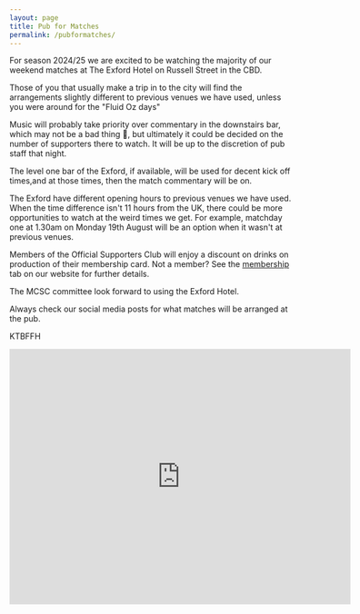 ```yaml
---
layout: page
title: Pub for Matches
permalink: /pubformatches/
---
```

For season 2024/25 we are excited to be watching the majority of our weekend matches at The Exford Hotel on Russell Street in the CBD. 

Those of you that usually make a trip in to the city will find the arrangements slightly different to previous venues we have used, unless you were around for the "Fluid Oz days"

Music will probably take priority over commentary in the downstairs bar, which may not be a bad thing 🙂, but ultimately it could be decided on the number of supporters there to watch. 
It will be up to the discretion of pub staff that night.

The level one bar of the Exford, if available, will be used for decent kick off times,and at those times, then the match commentary will be on.

The Exford have different opening hours to previous venues we have used.
When the time difference isn't 11 hours from the UK, there could be more opportunities to watch at the weird times we get.
For example, matchday one at 1.30am on Monday 19th August will be an option when it wasn't at previous venues.

Members of the Official Supporters Club will enjoy a discount on drinks on production of their membership card.
Not a member? See the [membership](https://www.chelseafcinmelbourne.com/Membership/) tab on our website for further details. 

The MCSC committee look forward to using the Exford Hotel. 

Always check our social media posts for what matches will be arranged at the pub.

KTBFFH 

<iframe src="https://www.google.com/maps/embed?pb=!1m14!1m8!1m3!1d12608.288255046715!2d144.967444!3d-37.811781!3m2!1i1024!2i768!4f13.1!3m3!1m2!1s0x6ad642c977d7cbcb%3A0x731d751185b0705c!2sExford%20Hotel!5e0!3m2!1sen!2sau!4v1723436503576!5m2!1sen!2sau" width="600" height="450" style="border:0;" allowfullscreen="" loading="lazy" referrerpolicy="no-referrer-when-downgrade"></iframe>

